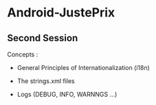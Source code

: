 ﻿# Android-JustePrix

## Second Session 

Concepts :

* General Principles of Internationalization (i18n)

* The strings.xml files

* Logs (DEBUG, INFO, WARNNGS ...) 
